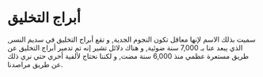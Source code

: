 # أبراج التخليق

سميت بذلك الاسم لإنها معاقل تكون النجوم الجدية, و تقع أبراج التخليق في سديم
النسر, الذي يبعد عنا بـ 7,000 سنة ضوئية, و هناك دلائل تشير إنه تم تدمير أبراج
التخليق عن طريق مستعرة عظمي منذ 6,000 سنة مضت, و لكننا نحتاج لألفية أخري حتي نري
ذلك عن طريق مراصدنا.
